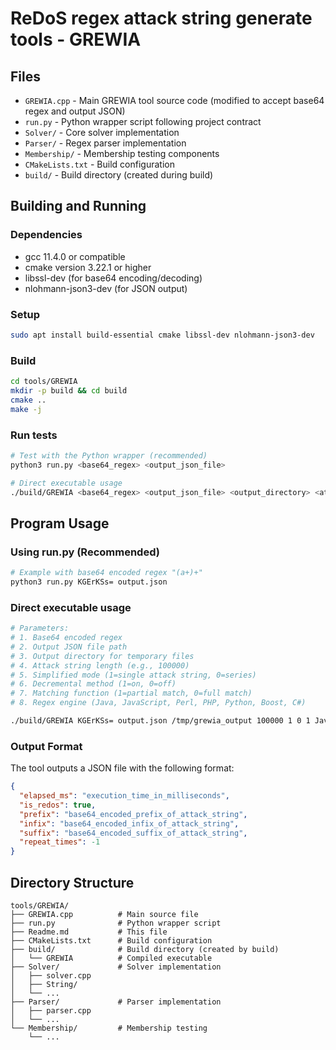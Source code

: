 # ReDoS regex attack string generate tools - GREWIA

## Files
- `GREWIA.cpp` - Main GREWIA tool source code (modified to accept base64 regex and output JSON)
- `run.py` - Python wrapper script following project contract
- `Solver/` - Core solver implementation 
- `Parser/` - Regex parser implementation
- `Membership/` - Membership testing components
- `CMakeLists.txt` - Build configuration
- `build/` - Build directory (created during build)

## Building and Running

### Dependencies
- gcc 11.4.0 or compatible
- cmake version 3.22.1 or higher
- libssl-dev (for base64 encoding/decoding)
- nlohmann-json3-dev (for JSON output)

### Setup
```bash
sudo apt install build-essential cmake libssl-dev nlohmann-json3-dev
```

### Build
```bash
cd tools/GREWIA
mkdir -p build && cd build
cmake ..
make -j
```

### Run tests
```bash
# Test with the Python wrapper (recommended)
python3 run.py <base64_regex> <output_json_file>

# Direct executable usage
./build/GREWIA <base64_regex> <output_json_file> <output_directory> <attack_string_length> <simplified_mode_on> <decremental_on> <matching_function> <regex_engine>
```

## Program Usage

### Using run.py (Recommended)
```bash
# Example with base64 encoded regex "(a+)+"
python3 run.py KGErKSs= output.json
```

### Direct executable usage
```bash
# Parameters:
# 1. Base64 encoded regex
# 2. Output JSON file path  
# 3. Output directory for temporary files
# 4. Attack string length (e.g., 100000)
# 5. Simplified mode (1=single attack string, 0=series)
# 6. Decremental method (1=on, 0=off)
# 7. Matching function (1=partial match, 0=full match)
# 8. Regex engine (Java, JavaScript, Perl, PHP, Python, Boost, C#)

./build/GREWIA KGErKSs= output.json /tmp/grewia_output 100000 1 0 1 Java
```

### Output Format
The tool outputs a JSON file with the following format:
```json
{
  "elapsed_ms": "execution_time_in_milliseconds",
  "is_redos": true,
  "prefix": "base64_encoded_prefix_of_attack_string",
  "infix": "base64_encoded_infix_of_attack_string", 
  "suffix": "base64_encoded_suffix_of_attack_string",
  "repeat_times": -1
}
```

## Directory Structure
```
tools/GREWIA/
├── GREWIA.cpp          # Main source file
├── run.py              # Python wrapper script
├── Readme.md           # This file
├── CMakeLists.txt      # Build configuration
├── build/              # Build directory (created by build)
│   └── GREWIA          # Compiled executable
├── Solver/             # Solver implementation
│   ├── solver.cpp
│   ├── String/
│   └── ...
├── Parser/             # Parser implementation
│   ├── parser.cpp
│   └── ...
└── Membership/         # Membership testing
    └── ...
```

